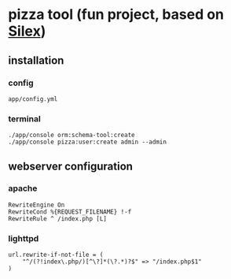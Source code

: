 # pizza tool (fun project, based on [Silex](http://silex.sensiolabs.org))

## installation

### config

    app/config.yml

### terminal

    ./app/console orm:schema-tool:create
    ./app/console pizza:user:create admin --admin

## webserver configuration

### apache

    RewriteEngine On
    RewriteCond %{REQUEST_FILENAME} !-f
    RewriteRule ^ /index.php [L]

### lighttpd

    url.rewrite-if-not-file = (
        "^/(?!index\.php/)[^\?]*(\?.*)?$" => "/index.php$1"
    )